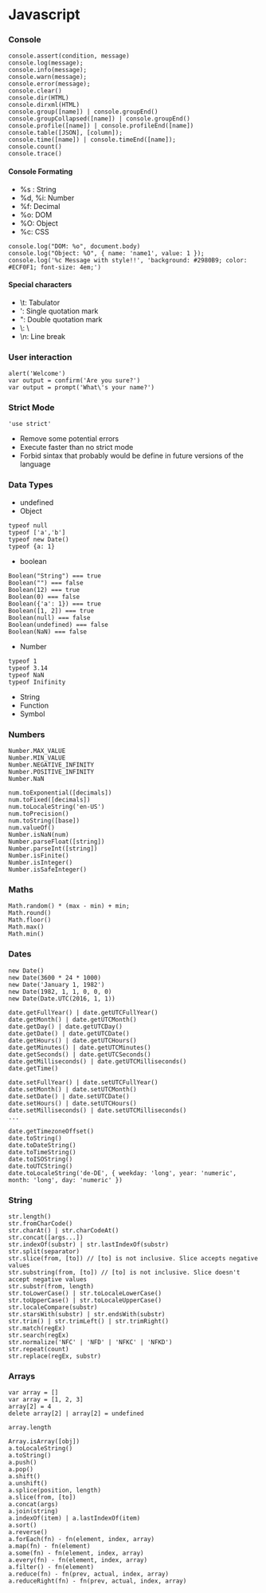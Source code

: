 # Javascript

### Console

```
console.assert(condition, message)
console.log(message);
console.info(message);
console.warn(message);
console.error(message);
console.clear()
console.dir(HTML)
console.dirxml(HTML)
console.group([name]) | console.groupEnd()
console.groupCollapsed([name]) | console.groupEnd()
console.profile([name]) | console.profileEnd([name])
console.table([JSON], [column]);
console.time([name]) | console.timeEnd([name]);
console.count()
console.trace()
```

#### Console Formating
- %s : String
- %d, %i: Number
- %f: Decimal
- %o: DOM
- %O: Object
- %c: CSS

```
console.log("DOM: %o", document.body)
console.log("Object: %O", { name: 'name1', value: 1 });
console.log('%c Message with style!!', 'background: #2980B9; color: #ECF0F1; font-size: 4em;')
```

#### Special characters

- \t: Tabulator
- \': Single quotation mark
- \": Double quotation mark
- \\: \
- \n: Line break

### User interaction

```
alert('Welcome')
var output = confirm('Are you sure?')
var output = prompt('What\'s your name?')
```

### Strict Mode

```
'use strict'
```
- Remove some potential errors
- Execute faster than no strict mode
- Forbid sintax that probably would be define in future versions of the language

### Data Types

- undefined
- Object
```
typeof null
typeof ['a','b']
typeof new Date()
typeof {a: 1}
```
- boolean
```
Boolean("String") === true
Boolean("") === false
Boolean(12) === true
Boolean(0) === false
Boolean({'a': 1}) === true
Boolean([1, 2]) === true
Boolean(null) === false
Boolean(undefined) === false
Boolean(NaN) === false
```
- Number
```
typeof 1
typeof 3.14
typeof NaN
typeof Inifinity
```
- String
- Function
- Symbol

### Numbers

```
Number.MAX_VALUE
Number.MIN_VALUE
Number.NEGATIVE_INFINITY
Number.POSITIVE_INFINITY
Number.NaN
```
```
num.toExponential([decimals])
num.toFixed([decimals])
num.toLocaleString('en-US')
num.toPrecision()
num.toString([base])
num.valueOf()
Number.isNaN(num)
Number.parseFloat([string])
Number.parseInt([string])
Number.isFinite()
Number.isInteger()
Number.isSafeInteger()
```

### Maths

```
Math.random() * (max - min) + min;
Math.round()
Math.floor()
Math.max()
Math.min()
```

### Dates

```
new Date()
new Date(3600 * 24 * 1000)
new Date('January 1, 1982')
new Date(1982, 1, 1, 0, 0, 0)
new Date(Date.UTC(2016, 1, 1))
```
```
date.getFullYear() | date.getUTCFullYear()
date.getMonth() | date.getUTCMonth()
date.getDay() | date.getUTCDay()
date.getDate() | date.getUTCDate()
date.getHours() | date.getUTCHours()
date.getMinutes() | date.getUTCMinutes()
date.getSeconds() | date.getUTCSeconds()
date.getMilliseconds() | date.getUTCMilliseconds()
date.getTime()
```
```
date.setFullYear() | date.setUTCFullYear()
date.setMonth() | date.setUTCMonth()
date.setDate() | date.setUTCDate()
date.setHours() | date.setUTCHours()
date.setMilliseconds() | date.setUTCMilliseconds()
...
```
```
date.getTimezoneOffset()
date.toString()
date.toDateString()
date.toTimeString()
date.toISOString()
date.toUTCString()
date.toLocaleString('de-DE', { weekday: 'long', year: 'numeric', month: 'long', day: 'numeric' })
```

### String

```
str.length()
str.fromCharCode()
str.charAt() | str.charCodeAt()
str.concat([args...])
str.indexOf(substr) | str.lastIndexOf(substr)
str.split(separator)
str.slice(from, [to]) // [to] is not inclusive. Slice accepts negative values
str.substring(from, [to]) // [to] is not inclusive. Slice doesn't accept negative values
str.substr(from, length)
str.toLowerCase() | str.toLocaleLowerCase()
str.toUpperCase() | str.toLocaleUpperCase()
str.localeCompare(substr)
str.starsWith(substr) | str.endsWith(substr)
str.trim() | str.trimLeft() | str.trimRight()
str.match(regEx)
str.search(regEx)
str.normalize('NFC' | 'NFD' | 'NFKC' | 'NFKD')
str.repeat(count)
str.replace(regEx, substr)
```

### Arrays

```
var array = []
var array = [1, 2, 3]
array[2] = 4
delete array[2] | array[2] = undefined
```
```
array.length
```
```
Array.isArray([obj])
a.toLocaleString()
a.toString()
a.push()
a.pop()
a.shift()
a.unshift()
a.splice(position, length)
a.slice(from, [to])
a.concat(args)
a.join(string)
a.indexOf(item) | a.lastIndexOf(item)
a.sort()
a.reverse()
a.forEach(fn) - fn(element, index, array)
a.map(fn) - fn(element)
a.some(fn) - fn(element, index, array)
a.every(fn) - fn(element, index, array)
a.filter() - fn(element)
a.reduce(fn) - fn(prev, actual, index, array)
a.reduceRight(fn) - fn(prev, actual, index, array)
```
